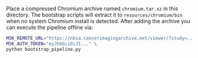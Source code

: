 Place a compressed Chromium archive named ``chromium.tar.xz`` in this directory.
The bootstrap scripts will extract it to ``resources/chromium/bin`` when no
system Chromium install is detected. After adding the archive you can execute
the pipeline offline via:

```bash
MSK_REMOTE_URL="https://nbia.cancerimagingarchive.net/viewer/?study=..." \
MSK_AUTH_TOKEN="eyJhbGciOiJI..." \
python bootstrap_pipeline.py
```
